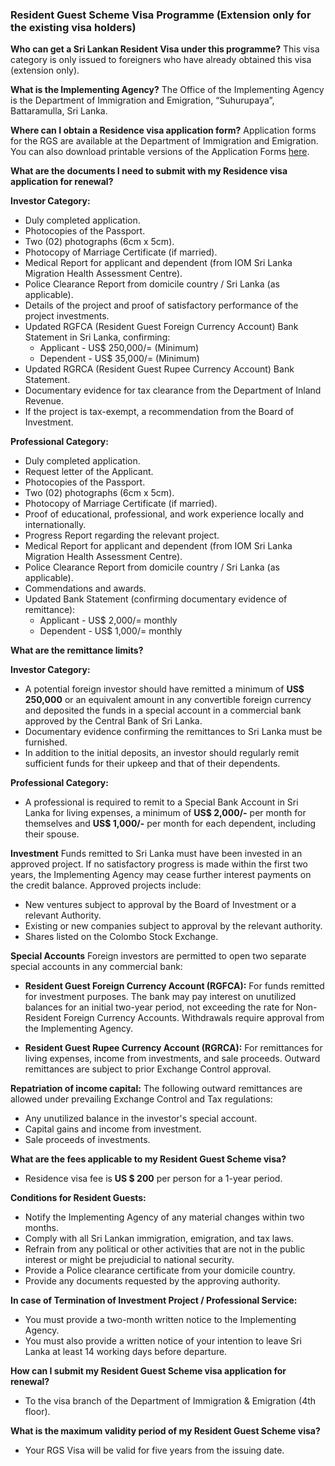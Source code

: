 ### Resident Guest Scheme Visa Programme (Extension only for the existing visa holders)

**Who can get a Sri Lankan Resident Visa under this programme?**
This visa category is only issued to foreigners who have already obtained this visa (extension only).

**What is the Implementing Agency?**
The Office of the Implementing Agency is the Department of Immigration and Emigration, “Suhurupaya”, Battaramulla, Sri Lanka.

**Where can I obtain a Residence visa application form?**
Application forms for the RGS are available at the Department of Immigration and Emigration. You can also download printable versions of the Application Forms [here](http://www.immigration.gov.lk/pages_e.php?id=24).

**What are the documents I need to submit with my Residence visa application for renewal?**

**Investor Category:**
* Duly completed application.
* Photocopies of the Passport.
* Two (02) photographs (6cm x 5cm).
* Photocopy of Marriage Certificate (if married).
* Medical Report for applicant and dependent (from IOM Sri Lanka Migration Health Assessment Centre).
* Police Clearance Report from domicile country / Sri Lanka (as applicable).
* Details of the project and proof of satisfactory performance of the project investments.
* Updated RGFCA (Resident Guest Foreign Currency Account) Bank Statement in Sri Lanka, confirming:
    * Applicant - US$ 250,000/= (Minimum)
    * Dependent - US$ 35,000/= (Minimum)
* Updated RGRCA (Resident Guest Rupee Currency Account) Bank Statement.
* Documentary evidence for tax clearance from the Department of Inland Revenue.
* If the project is tax-exempt, a recommendation from the Board of Investment.

**Professional Category:**
* Duly completed application.
* Request letter of the Applicant.
* Photocopies of the Passport.
* Two (02) photographs (6cm x 5cm).
* Photocopy of Marriage Certificate (if married).
* Proof of educational, professional, and work experience locally and internationally.
* Progress Report regarding the relevant project.
* Medical Report for applicant and dependent (from IOM Sri Lanka Migration Health Assessment Centre).
* Police Clearance Report from domicile country / Sri Lanka (as applicable).
* Commendations and awards.
* Updated Bank Statement (confirming documentary evidence of remittance):
    * Applicant - US$ 2,000/= monthly
    * Dependent - US$ 1,000/= monthly

**What are the remittance limits?**

**Investor Category:**
* A potential foreign investor should have remitted a minimum of **US$ 250,000** or an equivalent amount in any convertible foreign currency and deposited the funds in a special account in a commercial bank approved by the Central Bank of Sri Lanka.
* Documentary evidence confirming the remittances to Sri Lanka must be furnished.
* In addition to the initial deposits, an investor should regularly remit sufficient funds for their upkeep and that of their dependents.

**Professional Category:**
* A professional is required to remit to a Special Bank Account in Sri Lanka for living expenses, a minimum of **US$ 2,000/-** per month for themselves and **US$ 1,000/-** per month for each dependent, including their spouse.

**Investment**
Funds remitted to Sri Lanka must have been invested in an approved project. If no satisfactory progress is made within the first two years, the Implementing Agency may cease further interest payments on the credit balance. Approved projects include:
* New ventures subject to approval by the Board of Investment or a relevant Authority.
* Existing or new companies subject to approval by the relevant authority.
* Shares listed on the Colombo Stock Exchange.

**Special Accounts**
Foreign investors are permitted to open two separate special accounts in any commercial bank:

* **Resident Guest Foreign Currency Account (RGFCA):** For funds remitted for investment purposes. The bank may pay interest on unutilized balances for an initial two-year period, not exceeding the rate for Non-Resident Foreign Currency Accounts. Withdrawals require approval from the Implementing Agency.

* **Resident Guest Rupee Currency Account (RGRCA):** For remittances for living expenses, income from investments, and sale proceeds. Outward remittances are subject to prior Exchange Control approval.

**Repatriation of income capital:**
The following outward remittances are allowed under prevailing Exchange Control and Tax regulations:
* Any unutilized balance in the investor's special account.
* Capital gains and income from investment.
* Sale proceeds of investments.

**What are the fees applicable to my Resident Guest Scheme visa?**
* Residence visa fee is **US $ 200** per person for a 1-year period.

**Conditions for Resident Guests:**
* Notify the Implementing Agency of any material changes within two months.
* Comply with all Sri Lankan immigration, emigration, and tax laws.
* Refrain from any political or other activities that are not in the public interest or might be prejudicial to national security.
* Provide a Police clearance certificate from your domicile country.
* Provide any documents requested by the approving authority.

**In case of Termination of Investment Project / Professional Service:**
* You must provide a two-month written notice to the Implementing Agency.
* You must also provide a written notice of your intention to leave Sri Lanka at least 14 working days before departure.

**How can I submit my Resident Guest Scheme visa application for renewal?**
* To the visa branch of the Department of Immigration & Emigration (4th floor).

**What is the maximum validity period of my Resident Guest Scheme visa?**
* Your RGS Visa will be valid for five years from the issuing date.